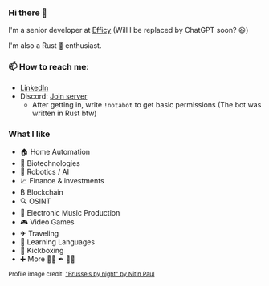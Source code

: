### Hi there 👋
I'm a senior developer at [Efficy](https://www.efficy.com/) (Will I be replaced by ChatGPT soon? 😆)

I'm also a Rust 🦀 enthusiast.

### 📫 How to reach me:
* [LinkedIn](https://www.linkedin.com/in/emmanuelcapelle1)
* Discord: [Join server](https://discord.gg/jchFsrzxtE)
  * After getting in, write `!notabot` to get basic permissions (The bot was written in Rust btw)

### What I like
* 🏠 Home Automation
* 🧬 Biotechnologies
* 🤖 Robotics / AI
* 📈 Finance & investments
* ₿ Blockchain
* 🔍 OSINT
* 🎵 Electronic Music Production
* 🎮 Video Games
* ✈ Traveling
* 👅 Learning Languages
* 🥊 Kickboxing
* ➕ More 🧘‍♂️ ✒ 👨‍🍳

<small>Profile image credit: ["Brussels by night" by Nitin Paul](https://www.flickr.com/photos/nitin_paul/31568673675)</small>

<!-- I 👀 U -->

